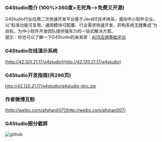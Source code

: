 ### G4Studio简介  (100%>360度>无死角—>免费又开源)
G4Studio行业应用二次快速开发平台基于JavaEE技术体系，面向中小软件企业。以“标准功能可复用、通用模块可配置、行业需求快速开发、异构系统无缝集成”为目标，为中小软件开发团队提供强有力的一站式解决方案。<br>
提示：你也可以了解一下G4Studio的亲弟弟：[AOS应用基础平台](http://git.oschina.net/osworks/AOS)
### G4Studio在线演示系统
[http://42.120.21.17/g4studio](http://42.120.21.17/g4studio)
### G4Studio开发指南(共296页)
http://42.120.21.17/g4studio/g4studio-doc.zip
### 作者微博互粉
[http://weibo.com/afghan007](http://weibo.com/afghan007)
### G4Studio部分截屏 
![github](http://dl2.iteye.com/upload/attachment/0098/0655/a73393b1-3e3e-3869-87e0-40ce57c22f93.gif "G4Studio截屏")